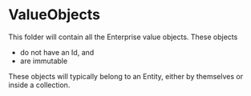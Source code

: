 # ValueObjects

This folder will contain all the Enterprise value objects. These objects
* do not have an Id, and 
* are immutable

These objects will typically belong to an Entity, either by themselves or inside
a collection.